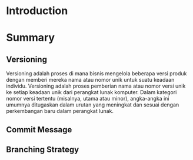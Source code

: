 # Introduction

# Summary

## Versioning

Versioning adalah proses di mana bisnis mengelola beberapa versi produk dengan memberi mereka nama atau nomor unik untuk suatu keadaan individu. Versioning adalah proses pemberian nama atau nomor versi unik ke setiap keadaan unik dari perangkat lunak komputer. Dalam kategori nomor versi tertentu (misalnya, utama atau minor), angka-angka ini umumnya ditugaskan dalam urutan yang meningkat dan sesuai dengan perkembangan baru dalam perangkat lunak.

## Commit Message

## Branching Strategy
